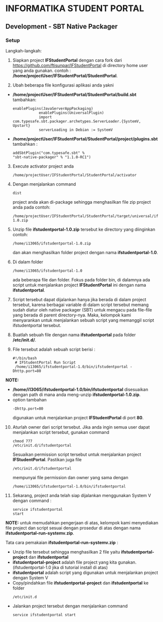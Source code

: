 # INFORMATIKA STUDENT PORTAL

## Development - SBT Native Packager

### Setup

Langkah-langkah:

1. Siapkan project **IFStudentPortal** dengan cara fork dari https://github.com/ftisunpar/IFStudentPortal di directory home user yang anda gunakan. contoh : **/home/projectUser/IFStudentPortal/StudentPortal**.

2. Ubah beberapa file konfigurasi aplikasi anda yakni
  * **/home/projectUser/IFStudentPortal/StudentPortal/build.sbt** tambahkan:
     <pre><code>enablePlugins(JavaServerAppPackaging)
                enablePlugins(UniversalPlugin)
                import com.typesafe.sbt.packager.archetypes.ServerLoader.{SystemV, Upstart}
                serverLoading in Debian := SystemV</code></pre>
  * **/home/projectUser/IFStudentPortal/StudentPortal/project/plugins.sbt** tambahkan :
		<pre><code>addSbtPlugin("com.typesafe.sbt" % "sbt-native-packager" % "1.1.0-RC1")</code></pre>
3. Execute activator project anda <pre><code>/home/projectUser/IFStudentPortal/StudentPortal/activator</code></pre>

4. Dengan menjalankan command <pre><code>dist</code></pre>project anda akan di-package sehingga menghasilkan file zip project anda pada contoh: <pre><code>/home/projectUser/IFStudentPortal/StudentPortal/target/universal/ifstudentportal-1.0.zip</code></pre>

5. Unzip file **ifstudentportal-1.0.zip** tersebut ke directory yang diinginkan contoh: <pre><code>/home/i13065/ifstudentportal-1.0.zip</code></pre>dan akan menghasilkan folder project dengan nama **ifstudentportal-1.0**.

6. Di dalam folder <pre><code>/home/i13065/ifstudentportal-1.0</code></pre> ada beberapa file dan folder. Fokus pada folder bin, di dalamnya ada script untuk menjalankan project **IFStudentPortal** ini dengan nama **ifstudentportal**.

7. Script tersebut dapat dijalankan hanya jika berada di dalam project tersebut, karena berbagai variable di dalam script tersebut memang sudah diatur oleh native packager (SBT) untuk mengacu pada file-file yang berada di parent directory-nya. Maka, kelompok kami menyarankan untuk menjalankan sebuah script yang memanggil script ifstudentportal tersebut.

8. Buatlah sebuah file dengan nama **ifstudentportal** pada folder **/etc/init.d/**.

9. File tersebut adalah sebuah script berisi :
	<pre><code>#!/bin/bash
	# IFStudentPortal Run Script
	/home/i13065/ifstudentportal-1.0/bin/ifstudentportal -Dhttp.port=80</code></pre>

**NOTE:**
* **/home/i13065/ifstudentportal-1.0/bin/ifstudentportal** disesuaikan dengan path di mana anda meng-unzip **ifstudentportal-1.0.zip**.
* option tambahan <pre><code>-Dhttp.port=80</code></pre> digunakan untuk menjalankan project **IFStudentPortal** di port **80**.

10. Aturlah owner dari script tersebut. Jika anda ingin semua user dapat menjalankan script tersebut, gunakan command <pre><code>chmod 777 /etc/init.d/ifstudentportal</code></pre>Sesuaikan permission script tersebut untuk menjalankan project **IFStudentPortal**. Pastikan juga file <pre><code>/etc/init.d/ifstudentportal</code></pre> mempunyai file permission dan owner yang sama dengan <pre><code>/home/i13065/ifstudentportal-1.0/bin/ifstudentportal</code></pre>

11. Sekarang, project anda telah siap dijalankan menggunakan System V dengan command : <pre><code>service ifstudentportal start</code></pre>



**NOTE:** untuk memudahkan pengerjaan di atas, kelompok kami menyediakan file project dan script sesuai dengan prosedur di atas dengan nama **ifstudentportal-run-systemv.zip**.

Tata cara pemakaian **ifstudentportal-run-systemv.zip** :
* Unzip file tersebut sehingga menghasilkan 2 file yaitu
**ifstudentportal-project** dan **ifstudentportal**
* **ifstudentportal-project** adalah file project yang kita gunakan. (ifstudentportal-1.0 jika di tutorial install di atas)
* **ifstudentportal** adalah script yang digunakan untuk menjalankan project dengan System V
* Copy/pindahkan file **ifstudentportal-project** dan **ifstudentportal** ke folder <pre><code>/etc/init.d</code></pre>
* Jalankan project tersebut dengan menjalankan command <pre><code>service ifstudentportal start</code></pre>
